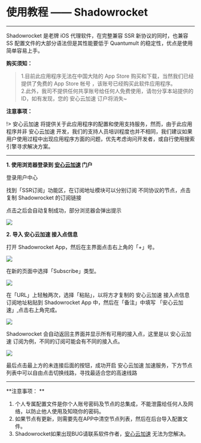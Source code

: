 # 使用教程 —— Shadowrocket
- - - - -

Shadowrocket 是老牌 iOS 代理软件，在完整兼容 SSR 新协议的同时，也兼容 SS 配置文件的大部分语法但是其性能要低于 Quantumult 的稳定性，优点是使用简单容易上手。

**购买须知：**

>1.目前此应用程序无法在中国大陆的 App Store 购买和下载，当然我们已经提供了免费的 App Store 帐号 ，该账号已经购买此软件应用程序。  
2.此外，我司不提供任何共享账号给任何人免费使用，请勿分享本站提供的ID，如有发现，您的 安心云加速 订户将消失~

**注意事项：**  

!> 安心云加速 将提供关于此应用程序的配置和使用支持服务，然而，由于此应用程序并非 安心云加速 开发，我们的支持人员培训程度也并不相同，我们建议如果用户使用过程中出现应用程序方面的问题，优先考虑询问开发者，或自行使用搜索引擎寻求解决方案。

---

**1. 使用浏览器登录到 [安心云加速](https://axss.ac.cn) 门户**

登录用户中心

找到「SSR订阅」功能区，在订阅地址模块可以分别订阅 不同协议的节点，点击复制 Shadowrocket 的订阅链接

点击之后会自动复制成功，部分浏览器会弹出提示

![](../img/faq/clash-win.png)

**2. 导入 安心云加速 接入点信息**

打开 Shadowrocket App，然后在主界面点击右上角的「+」号。

![](../img/ios/shadowrocket-4.png)

在新的页面中选择「Subscribe」类型。

![](../img/ios/shadowrocket-5.png)

在「URL」上轻触两次，选择「粘贴」，以将方才复制的 安心云加速 接入点信息订阅地址粘贴到 Shadowrocket App 中，然后在「备注」中填写 「安心云加速」,点击右上角完成。

![](../img/faq/iOS-3-3.jpg)

Shadowrocket 会自动返回主界面并显示所有可用的接入点，这里是以 安心云加速 订阅为例，不同的订阅可能会有不同的接入点。

![](../img/faq/iOS-4-1.jpg)


最后点击最上方的未连接后面的按钮，成功开启 安心云加速 加速服务，下方节点列表中可以自由点击切换线路，寻找最适合您的高速线路



- - -

**注意事项：  **
1. 个人专属配置文件是你个人账号密码及节点的总集成，不能泄露给任何人及网络，以防止他人使用及知晓你的密码。  
2. 如果节点有更新，则需要先在APP中清空节点列表，然后在后台导入配置文件。  
3. Shadowrocket如果出现BUG请联系软件作者，[安心云加速](https://axss.ac.cn) 无法为您解决。
